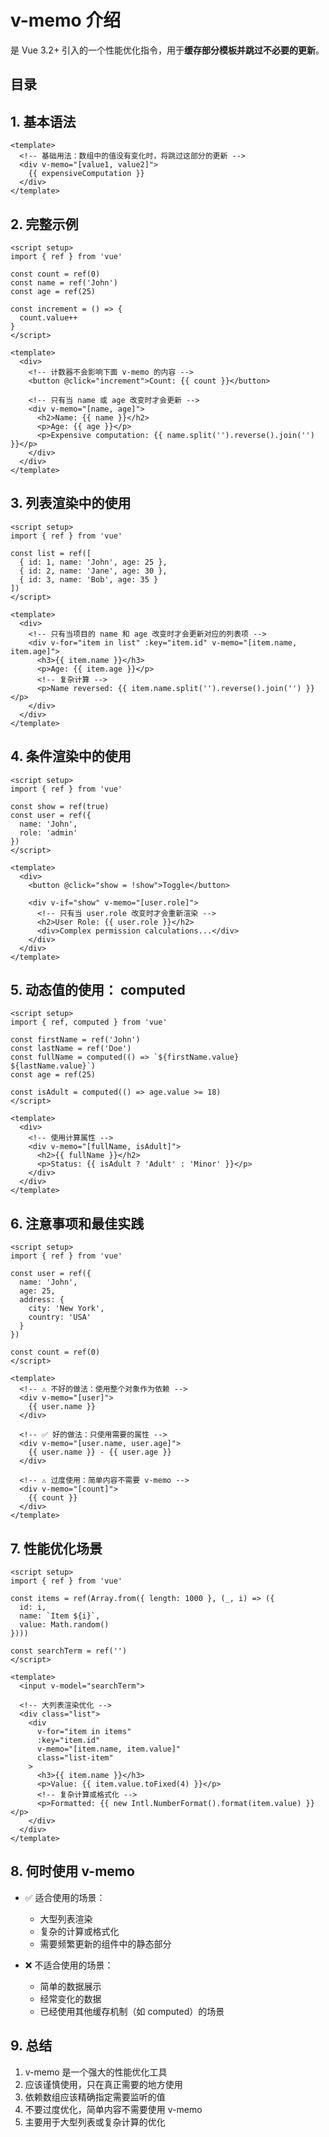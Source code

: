 
# v-memo 介绍


是 Vue 3.2+ 引入的一个性能优化指令，用于**缓存部分模板并跳过不必要的更新**。


## 目录
<!-- toc -->
 ## 1. **基本语法** 

```vue
<template>
  <!-- 基础用法：数组中的值没有变化时，将跳过这部分的更新 -->
  <div v-memo="[value1, value2]">
    {{ expensiveComputation }}
  </div>
</template>
```

## 2. **完整示例**

```vue
<script setup>
import { ref } from 'vue'

const count = ref(0)
const name = ref('John')
const age = ref(25)

const increment = () => {
  count.value++
}
</script>

<template>
  <div>
    <!-- 计数器不会影响下面 v-memo 的内容 -->
    <button @click="increment">Count: {{ count }}</button>

    <!-- 只有当 name 或 age 改变时才会更新 -->
    <div v-memo="[name, age]">
      <h2>Name: {{ name }}</h2>
      <p>Age: {{ age }}</p>
      <p>Expensive computation: {{ name.split('').reverse().join('') }}</p>
    </div>
  </div>
</template>
```

## 3. **列表渲染中的使用**

```vue hl:13
<script setup>
import { ref } from 'vue'

const list = ref([
  { id: 1, name: 'John', age: 25 },
  { id: 2, name: 'Jane', age: 30 },
  { id: 3, name: 'Bob', age: 35 }
])
</script>

<template>
  <div>
    <!-- 只有当项目的 name 和 age 改变时才会更新对应的列表项 -->
    <div v-for="item in list" :key="item.id" v-memo="[item.name, item.age]">
      <h3>{{ item.name }}</h3>
      <p>Age: {{ item.age }}</p>
      <!-- 复杂计算 -->
      <p>Name reversed: {{ item.name.split('').reverse().join('') }}</p>
    </div>
  </div>
</template>
```

## 4. **条件渲染中的使用**

```vue
<script setup>
import { ref } from 'vue'

const show = ref(true)
const user = ref({
  name: 'John',
  role: 'admin'
})
</script>

<template>
  <div>
    <button @click="show = !show">Toggle</button>

    <div v-if="show" v-memo="[user.role]">
      <!-- 只有当 user.role 改变时才会重新渲染 -->
      <h2>User Role: {{ user.role }}</h2>
      <div>Complex permission calculations...</div>
    </div>
  </div>
</template>
```

## 5. **动态值的使用**： computed

```vue
<script setup>
import { ref, computed } from 'vue'

const firstName = ref('John')
const lastName = ref('Doe')
const fullName = computed(() => `${firstName.value} ${lastName.value}`)
const age = ref(25)

const isAdult = computed(() => age.value >= 18)
</script>

<template>
  <div>
    <!-- 使用计算属性 -->
    <div v-memo="[fullName, isAdult]">
      <h2>{{ fullName }}</h2>
      <p>Status: {{ isAdult ? 'Adult' : 'Minor' }}</p>
    </div>
  </div>
</template>
```

## 6. **注意事项和最佳实践**

```vue
<script setup>
import { ref } from 'vue'

const user = ref({
  name: 'John',
  age: 25,
  address: {
    city: 'New York',
    country: 'USA'
  }
})

const count = ref(0)
</script>

<template>
  <!-- ⚠️ 不好的做法：使用整个对象作为依赖 -->
  <div v-memo="[user]">
    {{ user.name }}
  </div>

  <!-- ✅ 好的做法：只使用需要的属性 -->
  <div v-memo="[user.name, user.age]">
    {{ user.name }} - {{ user.age }}
  </div>

  <!-- ⚠️ 过度使用：简单内容不需要 v-memo -->
  <div v-memo="[count]">
    {{ count }}
  </div>
</template>
```

## 7. **性能优化场景**

```vue
<script setup>
import { ref } from 'vue'

const items = ref(Array.from({ length: 1000 }, (_, i) => ({
  id: i,
  name: `Item ${i}`,
  value: Math.random()
})))

const searchTerm = ref('')
</script>

<template>
  <input v-model="searchTerm">
  
  <!-- 大列表渲染优化 -->
  <div class="list">
    <div
      v-for="item in items"
      :key="item.id"
      v-memo="[item.name, item.value]"
      class="list-item"
    >
      <h3>{{ item.name }}</h3>
      <p>Value: {{ item.value.toFixed(4) }}</p>
      <!-- 复杂计算或格式化 -->
      <p>Formatted: {{ new Intl.NumberFormat().format(item.value) }}</p>
    </div>
  </div>
</template>
```

## 8. **何时使用 v-memo**

- ✅ 适合使用的场景：
  - 大型列表渲染
  - 复杂的计算或格式化
  - 需要频繁更新的组件中的静态部分

- ❌ 不适合使用的场景：
  - 简单的数据展示
  - 经常变化的数据
  - 已经使用其他缓存机制（如 computed）的场景

## 9. 总结

1. v-memo 是一个强大的性能优化工具
2. 应该谨慎使用，只在真正需要的地方使用
3. 依赖数组应该精确指定需要监听的值
4. 不要过度优化，简单内容不需要使用 v-memo
5. 主要用于大型列表或复杂计算的优化
